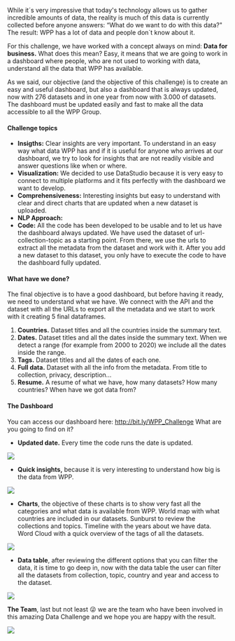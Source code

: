 While it´s very impressive that today's technology allows us to gather incredible amounts of data, the reality is much of this data is currently collected before anyone answers: “What do we want to do with this data?" The result: WPP has a lot of data and people don´t know about it.

For this challenge, we have worked with a concept always on mind: **Data for business.** What does this mean? Easy, it means that we are going to work in a dashboard where people, who are not used to working with data, understand all the data that WPP has available.

As we said, our objective (and the objective of this challenge) is to create an easy and useful dashboard, but also a dashboard that is always updated, now with 276 datasets and in one year from now with 3.000 of datasets. The dashboard must be updated easily and fast to make all the data accessible to all the WPP Group. 

#### Challenge topics

- **Insigths:** Clear insights are very important. To understand in an easy way what data WPP has and if it is useful for anyone who arrives at our dashboard, we try to look for insights that are not readily visible and answer questions like when or where.
- **Visualization:** We decided to use DataStudio because it is very easy to connect to multiple platforms and it fits perfectly with the dashboard we want to develop. 
- **Comprehensiveness:** Interesting insights but easy to understand with clear and direct charts that are updated when a new dataset is uploaded.
- **NLP Approach:**
- **Code:** All the code has been developed to be usable and to let us have the dashboard always updated. We have used the dataset of url-collection-topic as a starting point. From there, we use the urls to extract all the metadata from the dataset and work with it. After you add a new dataset to this dataset, you only have to execute the code to have the dashboard fully updated. 

#### What have we done? 
The final objective is to have a good dashboard, but before having it ready, we need to understand what we have.
We connect with the API and the dataset with all the URLs to export all the metadata and we start to work with it creating 5 final dataframes.
1. **Countries.** Dataset titles and all the countries inside the summary text.
2. **Dates.** Dataset titles and all the dates inside the summary text. When we detect a range (for example from 2000 to 2020) we include all the dates inside the range.
3. **Tags.** Dataset titles and all the dates of each one. 
4. **Full data.** Dataset with all the info from the metadata. From title to collection, privacy, description... 
5. **Resume.** A resume of what we have, how many datasets? How many countries? When have we got data from? 

#### The Dashboard

You can access our dashboard here: http://bit.ly/WPP_Challenge
What are you going to find on it? 
- **Updated date.** Every time the code runs the date is updated.  

![](http://digitalworldtrends.com/Data_Studio/Images/000.png)
- **Quick insights,** because it is very interesting to understand how big is the data from WPP. 

![](http://digitalworldtrends.com/Data_Studio/Images/001.jpg)
- **Charts**, the objective of these charts is to show very fast all the categories and what data is available from WPP.
World map with what countries are included in our datasets.
Sunburst to review the collections and topics.
Timeline with the years about we have data.
Word Cloud with a quick overview of the tags of all the datasets.

![](http://digitalworldtrends.com/Data_Studio/Images/003.jpg)

- **Data table**, after reviewing the different options that you can filter the data, it is time to go deep in, now with the data table the user can filter all the datasets from collection, topic, country and year and access to the dataset. 

![](http://digitalworldtrends.com/Data_Studio/Images/004.jpg)

**The Team**, last but not least :stuck_out_tongue_winking_eye: we are the team who have been involved in this amazing Data Challenge and we hope you are happy with the result.

![](http://digitalworldtrends.com/Data_Studio/Images/team.jpg)








